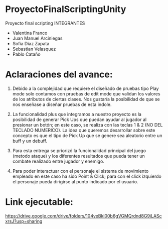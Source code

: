 # ProyectoFinalScriptingUnity
 Proyecto final scripting
 INTEGRANTES
  - Valentina Franco
  - Juan Manuel Arciniegas
  - Sofia Diaz Zapata
  - Sebastian Velasquez
  - Pablo Cataño

# Aclaraciones del avance:

1. Debido a la complejidad que requiere el diseñado de pruebas tipo Play mode 
solo contamos con pruebas de edit mode que validan los valores de los atributos de ciertas clases. Nos gustaría la posibilidad de que
se nos enseñase a diseñar pruebas de esta indole.

2. La funcionalidad plus que integramos a nuestro proyecto es la posibilidad de generar Pick Ups que puedan ayudar al jugador al presionar
un botón; en este caso, se realiza con las teclas 1 & 2 (NO DEL TECLADO NUMERICO). La idea que queremos desarrollar sobre este concepto
es que el tipo de Pick Up que se genere sea aleatorio entre un buff y un debuff.

3. Para esta entrega se priorizó la funcionalidad principal del juego (metodo ataque) y los diferentes resultados que pueda tener
un combate realizado entre jugador y enemigo.

4. Para poder interactuar con el personaje el sistema de movimiento empleado en este caso ha sido Point & Click; para con el click izquierdo el personaje pueda dirigirse al punto indicado por el usuario.

# Link ejecutable: 
https://drive.google.com/drive/folders/104veBkl00b6gVGMQrdnd8G9iLAScxrsJ?usp=sharing

